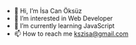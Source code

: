 - 👋 Hi, I’m İsa Can Öksüz
- 👀 I’m interested in Web Developer
- 🌱 I’m currently learning JavaScript
- 📫 How to reach me kszisa@gmail.com
